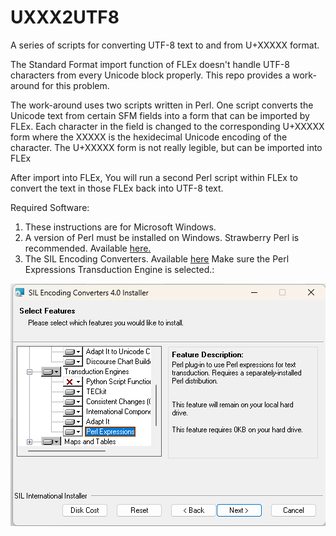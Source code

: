 # UXXX2UTF8

A series of scripts for converting UTF-8 text to and from U+XXXXX format.

The Standard Format import function of FLEx doesn't handle UTF-8 characters from every Unicode block properly.
This repo provides a work-around for this problem.

The work-around uses two scripts written in Perl.
One script converts the Unicode text from certain SFM fields into a form that can be imported by FLEx.
Each character in the field is changed to the corresponding U+XXXXX form where the XXXXX is the hexidecimal Unicode encoding of the character.
The U+XXXXX form is not really legible, but can be imported into FLEx

After import into FLEx, You will run a second Perl script within FLEx to convert the text in those FLEx back into UTF-8 text.

Required Software:

1) These instructions are for Microsoft Windows.
2) A version of Perl must be installed on Windows. Strawberry Perl is recommended. Available [here.](https://strawberryperl.com/)
3) The SIL Encoding Converters. Available [here](https://software.sil.org/silconverters/) Make sure the Perl Expressions Transduction Engine is selected.:

![Perl Expressions](./Perl%20Expresssions.png "Perl Expressions Transduction Engine")


